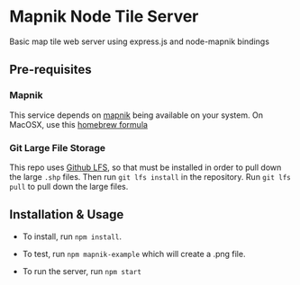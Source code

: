 # Mapnik Node Tile Server

Basic map tile web server using express.js and node-mapnik bindings

## Pre-requisites

### Mapnik
This service depends on [mapnik](https://mapnik.org/) being available on your system. On MacOSX, use this [homebrew formula](https://github.com/mapnik/mapnik/wiki/MacInstallation_Homebrew)

### Git Large File Storage
This repo uses [Github LFS](https://git-lfs.github.com/), so that must be installed in order to pull down the large `.shp` files. Then run `git lfs install` in the repository. Run `git lfs pull` to pull down the large files.

## Installation & Usage

- To install, run `npm install`. 

- To test, run `npm mapnik-example` which will create a .png file.

- To run the server, run `npm start`